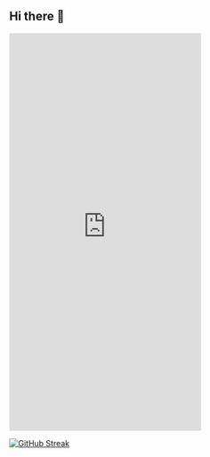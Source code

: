 ## Hi there 👋

<iframe src="https://assets.pinterest.com/ext/embed.html?id=1123225963379259066" height="714" width="345" frameborder="0" scrolling="no" ></iframe>

[![GitHub Streak](https://github-readme-streak-stats.herokuapp.com?user=Arri-py&theme=dark&locale=ru)](https://git.io/streak-stats)
